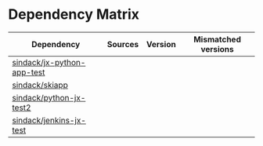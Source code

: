 # Dependency Matrix

Dependency | Sources | Version | Mismatched versions
---------- | ------- | ------- | -------------------
[sindack/jx-python-app-test](https://github.com/sindack/jx-python-app-test.git) |  | []() | 
[sindack/skiapp](https://github.com/sindack/skiapp.git) |  | []() | 
[sindack/python-jx-test2](https://github.com/sindack/python-jx-test2.git) |  | []() | 
[sindack/jenkins-jx-test](https://github.com/sindack/jenkins-jx-test.git) |  | []() | 
